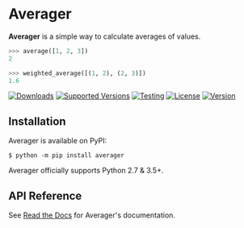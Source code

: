 # Averager

**Averager** is a simple way to calculate averages of values.

```py
>>> average([1, 2, 3])
2

>>> weighted_average([(1, 2), (2, 3)])
1.6
```

[![Downloads](https://pepy.tech/badge/averager)](https://pepy.tech/project/averager)
[![Supported Versions](https://img.shields.io/pypi/pyversions/averager.svg)](https://pypi.org/project/averager)
[![Testing](https://img.shields.io/github/workflow/status/bsoyka/averager/Test%20with%20pytest?label=tests)](https://github.com/bsoyka/averager/actions?query=workflow%3A%22Test+with+pytest%22)
[![License](https://img.shields.io/pypi/l/averager)](https://github.com/bsoyka/averager/blob/master/LICENSE)
[![Version](https://img.shields.io/pypi/v/averager?label=latest)](https://pypi.org/project/averager)

## Installation

Averager is available on PyPI:

```console
$ python -m pip install averager
```

Averager officially supports Python 2.7 & 3.5+.

## API Reference

See [Read the Docs](https://averager.readthedocs.io) for Averager's documentation.
